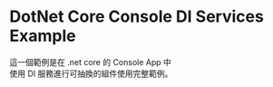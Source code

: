 # DotNet Core Console DI Services Example
這一個範例是在 .net core 的 Console App 中  
使用 DI 服務進行可抽換的組件使用完整範例。
  
